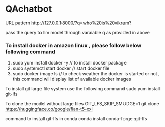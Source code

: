 # QAchatbot

URL pattern http://127.0.0.1:8000/?q=who%20is%20vikram?

pass the query to llm model through varaiable q as provided in above

### To install docker in amazon linux , please follow below following command

1. sudo yum install docker -y  // to install docker package
2. sudo systemctl start docker // start docker file
3. sudo docker image ls // to check weather the docker is started or not ,  this command will display list of available docker images

To install git large file system use the following command
 sudo yum install git-lfs 

 To clone the model without large files GIT_LFS_SKIP_SMUDGE=1 git clone https://huggingface.co/google/flan-t5-xxl

 command to install git-lfs in conda
 conda install conda-forge::git-lfs